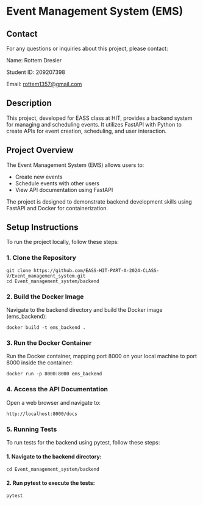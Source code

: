 # Event Management System (EMS)

## Contact
For any questions or inquiries about this project, please contact:

  Name: Rottem Dresler
  
  Student ID: 209207398
  
  Email: rottem1357@gmail.com

## Description

This project, developed for EASS class at HIT,
provides a backend system for managing and scheduling events. It utilizes FastAPI with Python to create APIs for event creation, scheduling, and user interaction.

## Project Overview

The Event Management System (EMS) allows users to:
- Create new events
- Schedule events with other users
- View API documentation using FastAPI

The project is designed to demonstrate backend development skills using FastAPI and Docker for containerization.

## Setup Instructions

To run the project locally, follow these steps:

### 1. Clone the Repository

~~~
git clone https://github.com/EASS-HIT-PART-A-2024-CLASS-V/Event_management_system.git
cd Event_management_system/backend
~~~ 

### 2. Build the Docker Image

Navigate to the backend directory and build the Docker image (ems_backend):

~~~
docker build -t ems_backend .
~~~

### 3. Run the Docker Container

Run the Docker container, mapping port 8000 on your local machine to port 8000 inside the container:

~~~
docker run -p 8000:8000 ems_backend
~~~

### 4. Access the API Documentation

Open a web browser and navigate to:

~~~
http://localhost:8000/docs
~~~

### 5. Running Tests

To run tests for the backend using pytest, follow these steps:

#### 1. Navigate to the backend directory:

~~~
cd Event_management_system/backend
~~~


#### 2. Run pytest to execute the tests:

~~~
pytest
~~~
